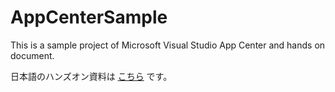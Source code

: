 # AppCenterSample

This is a sample project of Microsoft Visual Studio App Center and hands on document.

日本語のハンズオン資料は [こちら](AppCenterHandsOn.md) です。


